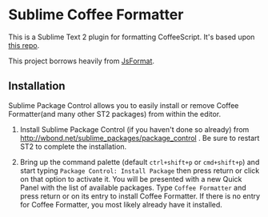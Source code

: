 # Sublime Coffee Formatter

This is a Sublime Text 2 plugin for formatting CoffeeScript.  It's based upon [this repo](https://github.com/derekchiang/Coffee-Formatter).

This project borrows heavily from [JsFormat](https://github.com/jdc0589/JsFormat).

## Installation

Sublime Package Control allows you to easily install or remove Coffee Formatter(and many other ST2 packages) from within the editor.

1. Install Sublime Package Control (if you haven't done so already) from http://wbond.net/sublime_packages/package_control . Be sure to restart ST2 to complete the installation.

2. Bring up the command palette (default `ctrl+shift+p` or `cmd+shift+p`) and start typing `Package Control: Install Package` then press return or click on that option to activate it. You will be presented with a new Quick Panel with the list of available packages. Type `Coffee Formatter` and press return or on its entry to install Coffee Formatter. If there is no entry for Coffee Formatter, you most likely already have it installed.